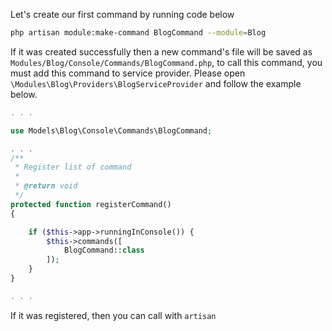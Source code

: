Let's create our first command by running code below

```bash
php artisan module:make-command BlogCommand --module=Blog
```

If it was created successfully then a new command's file will be saved as `Modules/Blog/Console/Commands/BlogCommand.php`, to call this command, you must add this command to service provider. Please open `\Modules\Blog\Providers\BlogServiceProvider` and follow the example below.

```php
. . .

use Models\Blog\Console\Commands\BlogCommand;

. . .
/**
 * Register list of command
 *
 * @return void
 */
protected function registerCommand()
{

    if ($this->app->runningInConsole()) {
        $this->commands([
            BlogCommand::class
        ]);
    }
}

. . .
```

If it was registered, then you can call with `artisan`